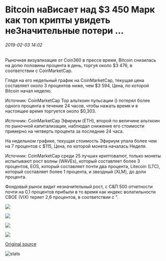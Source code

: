 # Bitcoin наВисает над $3 450 Марк как топ крипты увидеть неЗначительные потери ...

###### 2019-02-03 14:02

Рыночная визуализация от Coin360 в прессе время, Bitcoin снизилась на долю половины процента в день, торгуя около $3 476, в соответствии с CoinMarketCap.

Глядя на его недельный график на CoinMarketCap, текущая цена составляет около 3 процентов ниже, чем $3 594, Цена, по которой Bitcoin начал неделю.

Источник: CoinMarketCap Top альткоин пульсации () потерял более одного процента в течение 24 часов, чтобы нажать время и в настоящее время торгуется около $0,303.

Источник: CoinMarketCap Эфириум (ETH), второй по величине альткоин по рыночной капитализации, наблюдал снижение его стоимости примерно на четверть процента за последние 24 часа.

На недельном графике, текущая стоимость Эфириум упала более чем на 7 процентов с $115, Цена, по которой монета началась Неделя.

Источник: CoinMarketCap среди 25 лучших криптовалют, только монеты испытывают рост волны (WAVEs), который составляет более 3 процентов, EOS, который составляет почти два процента, Litecoin (LTC), который составляет более 1 процента, и звездный (XLM), до доли процента.

Фондовый рынок видит незначительный рост, с С&П 500 отчетности почти на 0,1 процентов прибыли в то время как индекс волатильности CBOE (VIX) теряет 2,6 процентов, в соответствии с ".

![](https://s3.cointelegraph.com/storage/uploads/view/f13b9d41bf20e3a73988d48cfde439fc.png)

![](https://s3.cointelegraph.com/storage/uploads/view/392a6c41e29b3a197924bc3250ee015d.png)

![](https://s3.cointelegraph.com/storage/uploads/view/217f37df785b4187e781ecd7423a0f8d.png)

![](https://s3.cointelegraph.com/storage/uploads/view/c3c0db8ca1fb18e9878a7836d6ba3c32.png)

[Original source](https://cointelegraph.com/news/bitcoin-hovers-over-the-3-450-mark-as-top-cryptos-see-slight-losses)

![stats](https://c.statcounter.com/11760860/0/a89fa40b/1/ "stats")